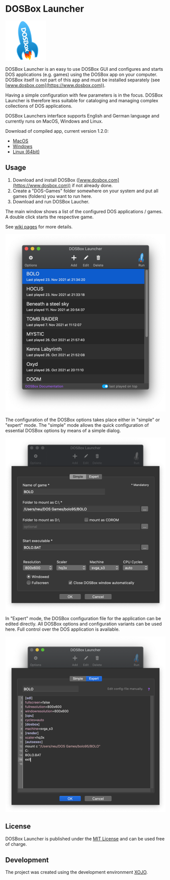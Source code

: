 # DOSBox Launcher

![AppLogo](/Images/AppIcon_128.png)

DOSBox Launcher is an easy to use DOSBox GUI and configures and starts DOS applications (e.g. games) using the DOSBox app on your computer. 
DOSBox itself is not part of this app and must be installed separately (see [www.dosbox.com](https://www.dosbox.com)). 

Having a simple configuration with few parameters is in the focus. DOSBox Launcher is therefore less suitable for cataloging 
and managing complex collections of DOS applications.

DOSBox Launchers interface supports English and German language and currently runs on MacOS, Windows and Linux.

Download of compiled app, current version 1.2.0: 
- [MacOS](https://github.com/stefanwatermann/DOSBoxLauncher/releases/download/v1.1.2/DOSBoxLauncher.app.zip)
- [Windows](https://github.com/stefanwatermann/DOSBoxLauncher/releases/download/v1.1.2/DOSBoxLauncher.zip)
- [Linux (64bit)](https://github.com/stefanwatermann/DOSBoxLauncher/releases/download/v1.1.2/DOSBoxLauncher_amd64_1.2.0-140.deb)

## Usage
1. Download and install DOSBox ([www.dosbox.com](https://www.dosbox.com)) if not already done. 
2. Create a "DOS-Games" folder somewhere on your system and put all games (folders) you want to run here.
3. Download and run DOSBox Laucher.

The main window shows a list of the configured DOS applications / games. A double click starts the respective game.

See <a href="https://github.com/stefanwatermann/DOSBoxLauncher/wiki">wiki pages</a> for more details.

![DOSBoxLauncher Screenshot](/ScreenShots/DOSBoxLauncher_EN.png)

The configuration of the DOSBox options takes place either in "simple" or "expert" mode.
The "simple" mode allows the quick configuration of essential DOSBox options by means of a simple dialog.

![DOSBoxLauncher Screenshot](/ScreenShots/DOSBoxLauncher_1_EN.png)

In "Expert" mode, the DOSBox configuration file for the application can be edited directly. All DOSBox options and configuration variants can be used here. Full control over the DOS application is available.

![DOSBoxLauncher Screenshot](/ScreenShots/DOSBoxLauncher_2_EN.png)

## License
DOSBox Launcher is published under the [MIT License](/LICENSE) and can be used free of charge.

## Development
The project was created using the development environment [XOJO](https://www.xojo.com).
